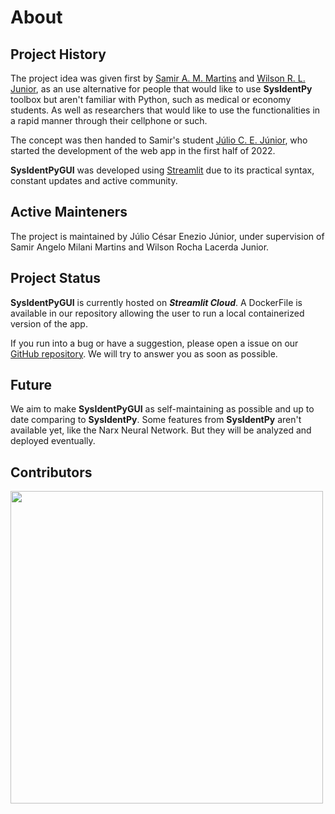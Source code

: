 # About

## Project History

The project idea was given first by [Samir A. M. Martins](https://github.com/samirmartins) and [Wilson R. L. Junior](https://github.com/wilsonrljr), as an use alternative for people that would like to use **SysIdentPy** toolbox but aren't familiar with Python, such as medical or economy students. As well as researchers that would like to use the functionalities in a rapid manner through their cellphone or such.

The concept was then handed to Samir's student [Júlio C. E. Júnior](https://github.com/jceneziojr), who started the development of the web app in the first half of 2022.

**SysIdentPyGUI** was developed using [Streamlit](https://streamlit.io/) due to its practical syntax, constant updates and active community.

## Active Mainteners

The project is maintained by Júlio César Enezio Júnior, under supervision of Samir Angelo Milani Martins and Wilson Rocha Lacerda Junior.

## Project Status

**SysIdentPyGUI** is currently hosted on ***Streamlit Cloud***. A DockerFile is available in our repository allowing the user to run a local containerized version of the app.

If you run into a bug or have a suggestion, please open a issue on our [GitHub repository](https://github.com/jceneziojr/sysidentpygui). We will try to answer you as soon as possible.

## Future

We aim to make **SysIdentPyGUI** as self-maintaining as possible and up to date comparing to **SysIdentPy**. Some features from **SysIdentPy** aren't available yet, like the Narx Neural Network. But they will be analyzed and deployed eventually.

## Contributors

<a href="https://github.com/jceneziojr/sysidentpygui/graphs/contributors">
  <img src="https://contributors-img.web.app/image?repo=jceneziojr/sysidentpygui" width = 500/>
</a>

